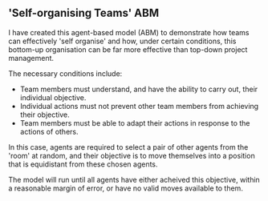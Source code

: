 ## 'Self-organising Teams' ABM

I have created this agent-based model (ABM) to demonstrate how teams can effectively 'self organise' and how, under certain conditions, this bottom-up organisation can be far more effective than top-down project management.  

The necessary conditions include: 
- Team members must understand, and have the ability to carry out, their individual objective.
- Individual actions must not prevent other team members from achieving their objective.
- Team members must be able to adapt their actions in response to the actions of others. 

In this case, agents are required to select a pair of other agents from the 'room' at random, and their objective is to move themselves into a position that is equidistant from these chosen agents. 

The model will run until all agents have either acheived this objective, within a reasonable margin of error, or have no valid moves available to them. 
